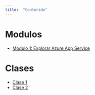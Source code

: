 ```yaml
---
title:  "Contenido"
---
```


# Modulos

* [Modulo 1: Explorar Azure App Service](modulo1.md)

# Clases

* [Clase 1](class01.md)
* [Clase 2](class02.md)